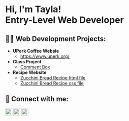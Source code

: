 <h1>Hi, I'm Tayla! <br/>Entry-Level Web Developer</h1>

<h2>👨‍💻 Web Development Projects:</h2>

- <b>UPerk Coffee Websie</b>
  - https://www.uperk.org/
- <b>Class Project</b>
  - [Comment Box](https://github.com/tkbonner/Portfolio/blob/main/bonner_tayla_module5.html)
- <b>Recipe Website</b>
  - [Zucchini Bread Recipe html file](https://github.com/tkbonner/Portfolio/blob/main/index.html)
  - [Zucchini Bread Recipe css file](https://github.com/tkbonner/Portfolio/blob/main/stylesheet.css)


<h2> 🤳 Connect with me:</h2>

[<img align="left" alt="JoshMadakor | Twitter" width="22px" src="https://cdn.jsdelivr.net/npm/simple-icons@v3/icons/twitter.svg" />][twitter]
[<img align="left" alt="JoshMadakor | LinkedIn" width="22px" src="https://cdn.jsdelivr.net/npm/simple-icons@v3/icons/linkedin.svg" />][linkedin]
[<img align="left" alt="JoshMadakor | Instagram" width="22px" src="https://cdn.jsdelivr.net/npm/simple-icons@v3/icons/instagram.svg" />][instagram]

[twitter]: https://twitter.com/theotherbonner
[instagram]: https://www.instagram.com/theotherbonner/
[linkedin]: https://www.linkedin.com/in/tayla-bonner-8a86b6192

<!--
**joshmadakor1/joshmadakor1** is a ✨ _special_ ✨ repository because its `README.md` (this file) appears on your GitHub profile.

Here are some ideas to get you started:

- 🔭 I’m currently working on ...
- 🌱 I’m currently learning ...
- 👯 I’m looking to collaborate on ...
- 🤔 I’m looking for help with ...
- 💬 Ask me about ...
- 📫 How to reach me: ...
- 😄 Pronouns: ...
- ⚡ Fun fact: ...
-->
